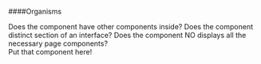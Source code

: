 ####Organisms

Does the component have other components inside?
Does the component distinct section of an interface?
Does the component NO displays all the necessary page components?<br>
Put that component here!